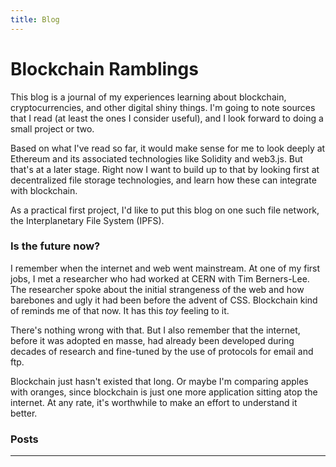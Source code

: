 ```yaml
---
title: Blog
---
```



# Blockchain Ramblings

This blog is a journal of my experiences learning about blockchain, cryptocurrencies, and other digital shiny things. I'm going to note sources that I read (at least the ones I consider useful), and I look forward to doing a small project or two.

Based on what I've read so far, it would make sense for me to look deeply at Ethereum and its associated technologies like Solidity and web3.js. But that's at a later stage. Right now I want to build up to that by looking first at decentralized file storage technologies, and learn how these can integrate with blockchain.

As a practical first project, I'd like to put this blog on one such file network, the Interplanetary File System (IPFS).

### Is the future now?

I remember when the internet and web went mainstream. At one of my first jobs, I met a researcher who had worked at CERN with Tim Berners-Lee. The researcher spoke about the initial strangeness of the web and how barebones and ugly it had been before the advent of CSS. Blockchain kind of reminds me of that now. It has this _toy_ feeling to it.

There's nothing wrong with that. But I also remember that the internet, before it was adopted en masse, had already been developed during decades of research and fine-tuned by the use of protocols for email and ftp.

Blockchain just hasn't existed that long. Or maybe I'm comparing apples with oranges, since blockchain is just one more application sitting atop the internet. At any rate, it's worthwhile to make an effort to understand it better.

### Posts

<hr/>
